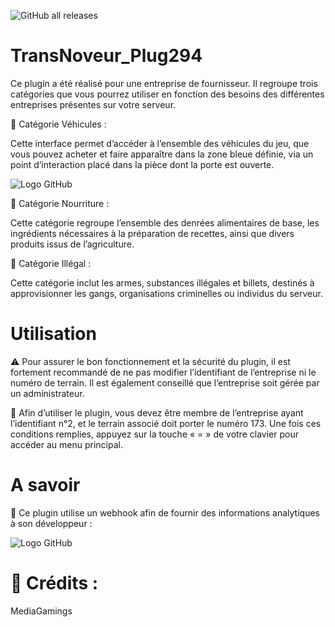 ![GitHub all releases](https://github.com/MediaGamings/TransNoveur_Plug294/releases/tag/Nova-Life)

# TransNoveur_Plug294

Ce plugin a été réalisé pour une entreprise de fournisseur. Il regroupe trois catégories que vous pourrez utiliser en fonction des besoins des différentes entreprises présentes sur votre serveur.

🔹 Catégorie Véhicules :

Cette interface permet d’accéder à l’ensemble des véhicules du jeu, que vous pouvez acheter et faire apparaître dans la zone bleue définie, via un point d’interaction placé dans la pièce dont la porte est ouverte.

![Logo GitHub](https://i.imgur.com/2jEi6sn.png)

🔹 Catégorie Nourriture :

Cette catégorie regroupe l’ensemble des denrées alimentaires de base, les ingrédients nécessaires à la préparation de recettes, ainsi que divers produits issus de l’agriculture.

🔹 Catégorie Illégal :

Cette catégorie inclut les armes, substances illégales et billets, destinés à approvisionner les gangs, organisations criminelles ou individus du serveur.

# Utilisation

⚠️ Pour assurer le bon fonctionnement et la sécurité du plugin, il est fortement recommandé de ne pas modifier l’identifiant de l’entreprise ni le numéro de terrain. Il est également conseillé que l’entreprise soit gérée par un administrateur.

🔹 Afin d’utiliser le plugin, vous devez être membre de l’entreprise ayant l’identifiant n°2, et le terrain associé doit porter le numéro 173. Une fois ces conditions remplies, appuyez sur la touche « = » de votre clavier pour accéder au menu principal.

# A savoir

🔧 Ce plugin utilise un webhook afin de fournir des informations analytiques à son développeur :

![Logo GitHub](https://i.imgur.com/62GRVig.png)

# 📌 Crédits :

MediaGamings
